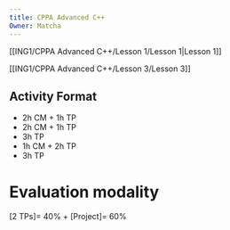 ```yaml
---
title: CPPA Advanced C++
Owner: Matcha
---
```

[[ING1/CPPA Advanced C++/Lesson 1/Lesson 1|Lesson 1]]

[[ING1/CPPA Advanced C++/Lesson 3/Lesson 3]]

## Activity Format
- 2h CM + 1h TP
- 2h CM + 1h TP
- 3h TP
- 1h CM + 2h TP
- 3h TP
# Evaluation modality
[2 TPs]= 40% + [Project]= 60%